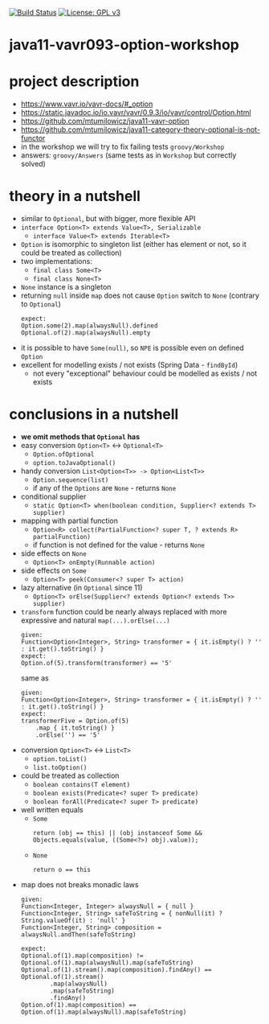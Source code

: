 [![Build Status](https://travis-ci.com/mtumilowicz/java11-vavr093-option-workshop.svg?branch=master)](https://travis-ci.com/mtumilowicz/java11-vavr093-option-workshop)
[![License: GPL v3](https://img.shields.io/badge/License-GPLv3-blue.svg)](https://www.gnu.org/licenses/gpl-3.0)

# java11-vavr093-option-workshop

# project description
* https://www.vavr.io/vavr-docs/#_option
* https://static.javadoc.io/io.vavr/vavr/0.9.3/io/vavr/control/Option.html
* https://github.com/mtumilowicz/java11-vavr-option
* https://github.com/mtumilowicz/java11-category-theory-optional-is-not-functor
* in the workshop we will try to fix failing tests `groovy/Workshop`
* answers: `groovy/Answers` (same tests as in `Workshop` but correctly solved)

# theory in a nutshell
* similar to `Optional`, but with bigger, more flexible API
* `interface Option<T> extends Value<T>, Serializable`
    * `interface Value<T> extends Iterable<T>`
* `Option` is isomorphic to singleton list (either has element or not, so it could be treated as collection)
* two implementations:
    * `final class Some<T>`
    * `final class None<T>`
* `None` instance is a singleton
* returning `null` inside `map` does not cause `Option` switch to `None` (contrary to `Optional`)
    ```
    expect:
    Option.some(2).map(alwaysNull).defined
    Optional.of(2).map(alwaysNull).empty
    ```
* it is possible to have `Some(null)`, so `NPE` is possible even on defined `Option`
* excellent for modelling exists / not exists (Spring Data - `findById`)
    * not every "exceptional" behaviour could be modelled as exists / not exists
    
# conclusions in a nutshell
* **we omit methods that `Optional` has**
* easy conversion `Option<T>` <-> `Optional<T>`
    * `Option.ofOptional`
    * `option.toJavaOptional()`
* handy conversion `List<Option<T>> -> Option<List<T>>`
    * `Option.sequence(list)`
    * if any of the `Options` are `None` - returns `None`
* conditional supplier
    * `static Option<T> when(boolean condition, Supplier<? extends T> supplier)`
* mapping with partial function
    * `Option<R> collect(PartialFunction<? super T, ? extends R> partialFunction)`
    * if function is not defined for the value - returns `None`
* side effects on `None`
    * `Option<T> onEmpty(Runnable action)`
* side effects on `Some`
    * `Option<T> peek(Consumer<? super T> action)`
* lazy alternative (in `Optional` since 11)
    * `Option<T> orElse(Supplier<? extends Option<? extends T>> supplier)`
* `transform` function could be nearly always replaced with more expressive and natural `map(...).orElse(...)`
    ```
    given:
    Function<Option<Integer>, String> transformer = { it.isEmpty() ? '' : it.get().toString() }
    expect:
    Option.of(5).transform(transformer) == '5'
    ```
    same as
    ```
    given:
    Function<Option<Integer>, String> transformer = { it.isEmpty() ? '' : it.get().toString() }
    expect:
    transformerFive = Option.of(5)
        .map { it.toString() }
        .orElse('') == '5'
    ```
* conversion `Option<T>` <-> `List<T>`
    * `option.toList()`
    * `list.toOption()`
* could be treated as collection
    * `boolean contains(T element)`
    * `boolean exists(Predicate<? super T> predicate)`
    * `boolean forAll(Predicate<? super T> predicate)`
* well written equals
    * `Some`
        ```
        return (obj == this) || (obj instanceof Some && Objects.equals(value, ((Some<?>) obj).value));
        ```
    * `None`
        ```
        return o == this
        ```
* map does not breaks monadic laws
    ```
    given:
    Function<Integer, Integer> alwaysNull = { null }
    Function<Integer, String> safeToString = { nonNull(it) ? String.valueOf(it) : 'null' }
    Function<Integer, String> composition = alwaysNull.andThen(safeToString)
    
    expect:
    Optional.of(1).map(composition) != Optional.of(1).map(alwaysNull).map(safeToString)
    Optional.of(1).stream().map(composition).findAny() == Optional.of(1).stream()
            .map(alwaysNull)
            .map(safeToString)
            .findAny()
    Option.of(1).map(composition) == Option.of(1).map(alwaysNull).map(safeToString)
    ```